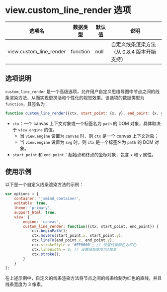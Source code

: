 # view.custom_line_render 选项

| 选项名 | 数据类型 | 默认值 | 说明 |
| --- | --- | --- | --- |
| view.custom_line_render | function | null | 自定义线条渲染方法（从 0.8.4 版本开始支持） |

## 选项说明

`custom_line_render` 是一个高级选项，允许用户自定义思维导图中节点之间的线条渲染方法，从而实现更灵活和个性化的视觉效果。该选项的数据类型为 `function`，其签名为：

```javascript
function custom_line_render({ctx, start_point: {x, y}, end_point: {x, y}}): void
```

- `ctx`：一个 canvas 上下文对象或一个标签名为 `path` 的 DOM 对象，具体取决于 `view.engine` 的值。
    - 当 `view.engine` 设置为 `canvas` 时，则 `ctx` 是一个 canvas 上下文对象；
    - 当 `view.engine` 设置为 `svg` 时，则 `ctx` 是一个标签名为 `path` 的 DOM 对象。
- `start_point` 和 `end_point`：起始点和终点的坐标对象，包含 `x` 和 `y` 属性。

## 使用示例

以下是一个自定义线条渲染方法的示例：

```javascript
var options = {
    container: 'jsmind_container',
    editable: true,
    theme: 'primary',
    support_html: true,
    view: {
        engine: 'canvas',
        custom_line_render: function({ctx, start_point, end_point}) {
            ctx.beginPath();
            ctx.moveTo(start_point.x, start_point.y);
            ctx.lineTo(end_point.x, end_point.y);
            ctx.strokeStyle = '#FF0000'; // 设置线条颜色为红色
            ctx.lineWidth = 3; // 设置线条宽度为3像素
            ctx.stroke();
        }
    }
};
```

在上述示例中，自定义的线条渲染方法将节点之间的线条绘制为红色的直线，并且线条宽度为 3 像素。
